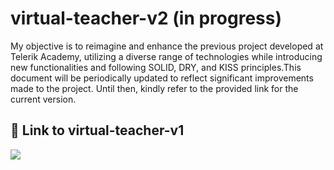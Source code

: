 # virtual-teacher-v2 (in progress)


My objective is to reimagine and enhance the previous project developed at Telerik Academy, utilizing a diverse range of technologies while introducing new functionalities and following SOLID, DRY, and KISS principles.This document will be periodically updated to reflect significant improvements made to the project. Until then, kindly refer to the provided link for the current version.

## 🔗 Link to virtual-teacher-v1
[![](https://img.shields.io/badge/GitHUB-000?style=for-the-badge&logo=ko-fi&logoColor=white)](https://github.com/Virtual-Teacher-Project/VirtualTeacher)
